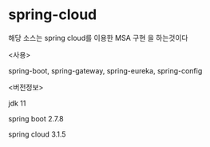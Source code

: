 # spring-cloud

해당 소스는 spring cloud를 이용한 MSA 구현 을 하는것이다

<사용>

spring-boot, 
spring-gateway, 
spring-eureka, 
spring-config


<버전정보>

jdk 11

spring boot 2.7.8

spring cloud 3.1.5
